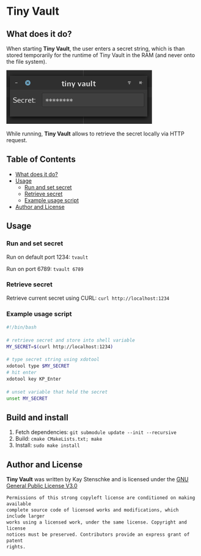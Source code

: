 Tiny Vault
==========

## What does it do?
When starting **Tiny Vault**, the user enters a secret string, which is than
stored temporarily for the runtime of Tiny Vault in the RAM (and never onto the
file system).  

![Screenshot](/assets/screenshot.png) 

While running, **Tiny Vault** allows to retrieve the secret locally via HTTP 
request.  


## Table of Contents
* [What does it do?](#what-does-it-do)
* [Usage](#usage)
  + [Run and set secret](#run-and-set-secret)
  + [Retrieve secret](#retrieve-secret)
  + [Example usage script](#example-usage-script)
* [Author and License](#author-and-license)


## Usage

### Run and set secret

Run on default port 1234: ```tvault```  

Run on port 6789: ```tvault 6789```


### Retrieve secret

Retrieve current secret using CURL: ```curl http://localhost:1234```


### Example usage script

```sh
#!/bin/bash

# retrieve secret and store into shell variable
MY_SECRET=$(curl http://localhost:1234)

# type secret string using xdotool
xdotool type $MY_SECRET
# hit enter
xdotool key KP_Enter

# unset variable that held the secret
unset MY_SECRET
```  


## Build and install

1. Fetch dependencies: ```git submodule update --init --recursive```
2. Build: ```cmake CMakeLists.txt; make```
3. Install: ```sudo make install```
 

## Author and License

**Tiny Vault** was written by Kay Stenschke and is licensed under the 
[GNU General Public License V3.0](https://www.gnu.org/licenses/licenses.html#GPL)  

```
Permissions of this strong copyleft license are conditioned on making available 
complete source code of licensed works and modifications, which include larger 
works using a licensed work, under the same license. Copyright and license 
notices must be preserved. Contributors provide an express grant of patent 
rights.
```
